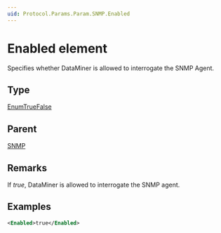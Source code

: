 ```yaml
---
uid: Protocol.Params.Param.SNMP.Enabled
---
```


# Enabled element

Specifies whether DataMiner is allowed to interrogate the SNMP Agent.

## Type

[EnumTrueFalse](xref:Protocol-EnumTrueFalse)

## Parent

[SNMP](xref:Protocol.Params.Param.SNMP)

## Remarks

If *true*, DataMiner is allowed to interrogate the SNMP agent.

## Examples

```xml
<Enabled>true</Enabled>
```
